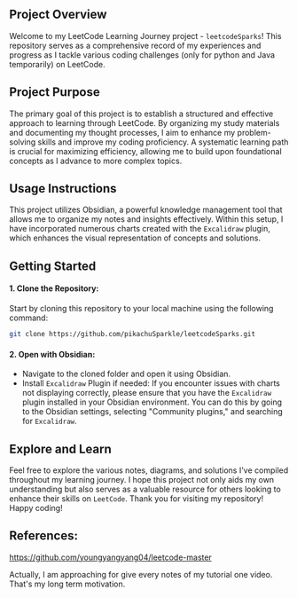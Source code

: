 ## Project Overview

Welcome to my LeetCode Learning Journey project - `leetcodeSparks`! This repository serves as a comprehensive record of my experiences and progress as I tackle various coding challenges (only for python and Java temporarily) on LeetCode.
## Project Purpose

The primary goal of this project is to establish a structured and effective approach to learning through LeetCode. By organizing my study materials and documenting my thought processes, I aim to enhance my problem-solving skills and improve my coding proficiency. A systematic learning path is crucial for maximizing efficiency, allowing me to build upon foundational concepts as I advance to more complex topics.
## Usage Instructions

This project utilizes Obsidian, a powerful knowledge management tool that allows me to organize my notes and insights effectively. Within this setup, I have incorporated numerous charts created with the `Excalidraw` plugin, which enhances the visual representation of concepts and solutions.
## Getting Started

#### 1. Clone the Repository: 
Start by cloning this repository to your local machine using the following command:
```bash
git clone https://github.com/pikachuSparkle/leetcodeSparks.git
```
#### 2. Open with Obsidian: 
- Navigate to the cloned folder and open it using Obsidian.
- Install `Excalidraw` Plugin if needed: If you encounter issues with charts not displaying correctly, please ensure that you have the `Excalidraw` plugin installed in your Obsidian environment. You can do this by going to the Obsidian settings, selecting "Community plugins," and searching for `Excalidraw`.
## Explore and Learn

Feel free to explore the various notes, diagrams, and solutions I've compiled throughout my learning journey. I hope this project not only aids my own understanding but also serves as a valuable resource for others looking to enhance their skills on `LeetCode`. Thank you for visiting my repository! Happy coding!

## References:
https://github.com/youngyangyang04/leetcode-master

Actually, I am approaching for give every notes of my tutorial one video. That's my long term motivation.


